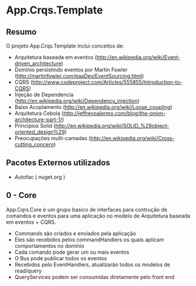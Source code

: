 # App.Crqs.Template

## Resumo

O projeto App.Crqs.Template inclui conceitos de:
 
 - Arquitetura baseada em eventos (http://en.wikipedia.org/wiki/Event-driven_architecture)
 - Domínio persistindo eventos por Martin Fowler (http://martinfowler.com/eaaDev/EventSourcing.html)
 - CQRS (http://www.codeproject.com/Articles/555855/Introduction-to-CQRS)
 - Injeção de Dependencia (http://en.wikipedia.org/wiki/Dependency_injection)
 - Baixo Acoplamento (http://en.wikipedia.org/wiki/Loose_coupling)
 - Arquitetura Cebola (http://jeffreypalermo.com/blog/the-onion-architecture-part-1/)
 - Principios Solid (http://en.wikipedia.org/wiki/SOLID_%28object-oriented_design%29)
 - Preocupações multi-camadas (http://en.wikipedia.org/wiki/Cross-cutting_concern)
 

## Pacotes Externos utilizados 
 
- Autofac ( nuget.org )
 
 
## 0 - Core

App.Cqrs.Core é um grupo basico de interfaces para contrução de comandos e eventos para uma aplicação no modelo de Arquitetura baseada em eventos + CQRS. 

- Commands são criados e enviados pela aplicação
- Eles são recebidos pelos commandHandlers os quais aplicam comportamentos no domínio
- Cada comando pode gerar um ou mais eventos
- O Bus pode publicar todos os eventos
- Recebidos pelo EventHandlers, atualizarão todos os modelos de read/query 
- QueryServices podem ser consumidas diretamente pelo front end